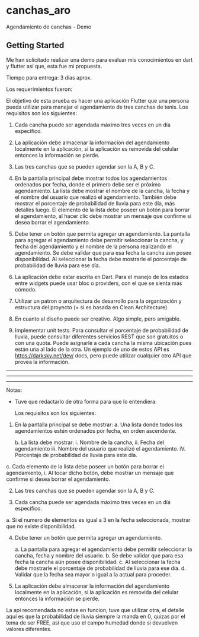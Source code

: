 # canchas_aro

Agendamiento de canchas - Demo

## Getting Started
Me han solicitado realizar una demo para evaluar mis conocimientos en dart y flutter así que,
esta fue mi propuesta.

Tiempo para entrega: 3 dias aprox.

Los requerimientos fueron:

El objetivo de esta prueba es hacer una aplicación Flutter que una persona pueda utilizar para
manejar el agendamiento de tres canchas de tenis. Los requisitos son los siguientes:

1. Cada cancha puede ser agendada máximo tres veces en un día específico.

2. La aplicación debe almacenar la información del agendamiento localmente en la aplicación, si la aplicación es removida del celular entonces la información se pierde.

3. Las tres canchas que se pueden agendar son la A, B y C.

4. En la pantalla principal debe mostrar todos los agendamientos ordenados por fecha, donde el
primero debe ser el próximo agendamiento. La lista debe mostrar el nombre de la cancha, la
fecha y el nombre del usuario que realizó el agendamiento. También debe mostrar el
porcentaje de probabilidad de lluvia para este día, más detalles luego. El elemento de la
lista debe poseer un botón para borrar el agendamiento, al hacer clic debe mostrar un
mensaje que confirme si desea borrar el agendamiento.

5. Debe tener un botón que permita agregar un agendamiento. La pantalla para agregar el
agendamiento debe permitir seleccionar la cancha, y fecha del agendamiento y el nombre de
la persona realizando el agendamiento. Se debe validar que para esa fecha la cancha aun
posee disponibilidad. Al seleccionar la fecha debe mostrarle el porcentaje de probabilidad de
lluvia para ese día.

6. La aplicación debe estar escrita en Dart. Para el manejo de los estados entre widgets puede
usar bloc o providers, con el que se sienta más cómodo.

7. Utilizar un patron o arquitectura de desarrollo para la organización y estructura del proyecto
(+ si es basada en Clean Architecture)

8. En cuanto al diseño puede ser creativo. Algo simple, pero amigable.

9. Implementar unit tests.
Para consultar el porcentaje de probabilidad de lluvia, puede consultar diferentes servicios REST
que son gratuitos o con una quota. Puede asignarle a cada cancha la misma ubicación pues
están una al lado de la otra. Un ejemplo de uno de estos API es https://darksky.net/dev/ docs,
pero puede utilizar cualquier otro API que provea la información.

*************************************************************************************************
*************************************************************************************************
*************************************************************************************************

Notas:

* Tuve que redactarlo de otra forma para que lo entendiera:

    Los requisitos son los siguientes:

1.	En la pantalla principal se debe mostrar:
    a.	Una lista donde todos los agendamientos estén ordenados por fecha, en orden ascendente. 

    b.	La lista debe mostrar:
        i.	Nombre de la cancha, 
        ii.	Fecha del agendamiento
        iii.	Nombre del usuario que realizó el agendamiento. 
        iV.	Porcentaje de probabilidad de lluvia para este día.

c.	Cada elemento de la lista debe poseer un botón para borrar el agendamiento, 
    i.	Al tocar dicho botón, debe mostrar un mensaje que confirme si desea borrar el agendamiento.

2.	Las tres canchas que se pueden agendar son la A, B y C.

3.	Cada cancha puede ser agendada máximo tres veces en un día específico.

a.	Si el numero de elementos es igual a 3 en la fecha seleccionada, mostrar que no existe disponibilidad.

4.	Debe tener un botón que permita agregar un agendamiento. 

    a.	La pantalla para agregar el agendamiento debe permitir seleccionar la cancha, fecha y nombre del usuario.
    b.	Se debe validar que para esa fecha la cancha aún posee disponibilidad. 
    c.  Al seleccionar la fecha debe mostrarle el porcentaje de probabilidad de lluvia para ese día.
    d.	Validar que la fecha sea mayor o igual a la actual para proceder.

5.	La aplicación debe almacenar la información del agendamiento localmente en la aplicación, si la aplicación es removida del celular entonces la información se pierde.


La api recomendada no estae en funcion, tuve que utilizar otra, el detalle aquí es que la probabilidad de lluvia siempre la manda en 0, quizas por el tema de ser FREE, así que uso el campo humedad donde si devuelven valores diferentes.



